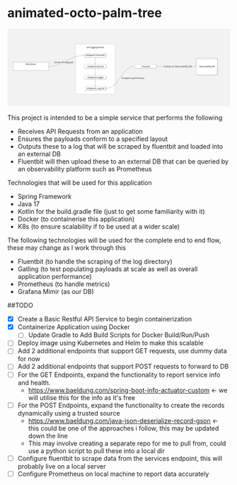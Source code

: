 # animated-octo-palm-tree
![ProjectOverview](readmeResources/PersonalProject.jpg)

This project is intended to be a simple service that performs the following

- Receives API Requests from an application 
- Ensures the payloads conform to a specified layout 
- Outputs these to a log that will be scraped by fluentbit and loaded into an external DB
- Fluentbit will then upload these to an external DB that can be queried by an observability platform such as Prometheus

Technologies that will be used for this application
- Spring Framework
- Java 17
- Kotlin for the build.gradle file (just to get some familiarity with it)
- Docker (to containerise this application)
- K8s (to ensure scalability if to be used at a wider scale)

The following technologies will be used for the complete end to end flow, these may change as I work through this
- Fluentbit (to handle the scraping of the log directory)
- Gatling (to test populating payloads at scale as well as overall application performance)
- Prometheus (to handle metrics)
- Grafana Mimir (as our DB)

##TODO
- [x] Create a Basic Restful API Service to begin containerization
- [x] Containerize Application using Docker
  - [ ] Update Gradle to Add Build Scripts for Docker Build/Run/Push
- [ ] Deploy image using Kubernetes and Helm to make this scalable
- [ ] Add 2 additional endpoints that support GET requests, use dummy data for now
- [ ] Add 2 additional endpoints that support POST requests to forward to DB
- [ ] For the GET Endpoints, expand the functionality to report service info and health. 
  - https://www.baeldung.com/spring-boot-info-actuator-custom <- we will utilise this for the info as it's free 
- [ ] For the POST Endpoints, expand the functionality to create the records dynamically using a trusted source
  - https://www.baeldung.com/java-json-deserialize-record-gson <- this could be one of the approaches i follow, this may be updated down the line
  - This may involve creating a separate repo for me to pull from, could use a python script to pull these into a local dir
- [ ] Configure fluentbit to scrape data from the services endpoint, this will probably live on a local server
- [ ] Configure Prometheus on local machine to report data accurately